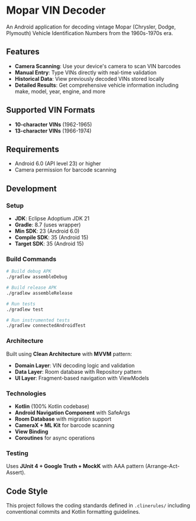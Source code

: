 # Mopar VIN Decoder

An Android application for decoding vintage Mopar (Chrysler, Dodge, Plymouth) Vehicle Identification Numbers from the 1960s-1970s era.

## Features

- **Camera Scanning**: Use your device's camera to scan VIN barcodes
- **Manual Entry**: Type VINs directly with real-time validation
- **Historical Data**: View previously decoded VINs stored locally
- **Detailed Results**: Get comprehensive vehicle information including make, model, year, engine, and more

## Supported VIN Formats

- **10-character VINs** (1962-1965)
- **13-character VINs** (1966-1974)

## Requirements

- Android 6.0 (API level 23) or higher
- Camera permission for barcode scanning

## Development

### Setup

- **JDK**: Eclipse Adoptium JDK 21
- **Gradle**: 8.7 (uses wrapper)
- **Min SDK**: 23 (Android 6.0)
- **Compile SDK**: 35 (Android 15)
- **Target SDK**: 35 (Android 15)

### Build Commands

```bash
# Build debug APK
./gradlew assembleDebug

# Build release APK
./gradlew assembleRelease

# Run tests
./gradlew test

# Run instrumented tests
./gradlew connectedAndroidTest
```

### Architecture

Built using **Clean Architecture** with **MVVM** pattern:

- **Domain Layer**: VIN decoding logic and validation
- **Data Layer**: Room database with Repository pattern
- **UI Layer**: Fragment-based navigation with ViewModels

### Technologies

- **Kotlin** (100% Kotlin codebase)
- **Android Navigation Component** with SafeArgs
- **Room Database** with migration support
- **CameraX + ML Kit** for barcode scanning
- **View Binding**
- **Coroutines** for async operations

### Testing

Uses **JUnit 4 + Google Truth + MockK** with AAA pattern (Arrange-Act-Assert).

## Code Style

This project follows the coding standards defined in `.clinerules/` including conventional commits and Kotlin formatting guidelines.
